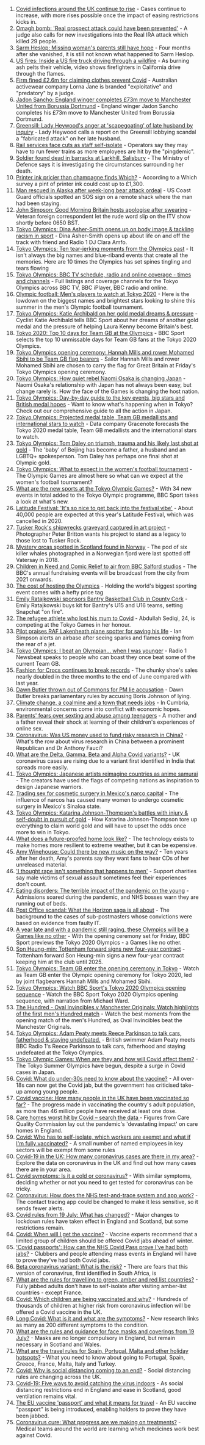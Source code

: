 1. [Covid infections around the UK continue to rise](https://www.bbc.co.uk/news/health-57942217) - Cases continue to increase, with more rises possible once the impact of easing restrictions kicks in.
2. [Omagh bomb: 'Real prospect attack could have been prevented'](https://www.bbc.co.uk/news/uk-northern-ireland-57937174) - A judge also calls for new investigations into the Real IRA attack which killed 29 people.
3. [Sarm Heslop: Missing woman's parents still have hope](https://www.bbc.co.uk/news/uk-england-hampshire-57911889) - Four months after she vanished, it is still not known what happened to Sarm Heslop.
4. [US fires: Inside a US fire truck driving through a wildfire](https://www.bbc.co.uk/news/world-us-canada-57943338) - As burning ash pelts their vehicle, video shows firefighters in California drive through the flames.
5. [Firm fined £2.6m for claiming clothes prevent Covid](https://www.bbc.co.uk/news/business-57940657) - Australian activewear company Lorna Jane is branded "exploitative" and "predatory" by a judge.
6. [Jadon Sancho: England winger completes £73m move to Manchester United from Borussia Dortmund](https://www.bbc.co.uk/sport/football/57827831) - England winger Jadon Sancho completes his £73m move to Manchester United from Borussia Dortmund.
7. [Greensill: Lady Heywood's anger at 'scapegoating' of late husband by inquiry](https://www.bbc.co.uk/news/uk-politics-57933130) - Lady Heywood calls a report on the Greensill lobbying scandal a "fabricated attack" on her late husband.
8. [Rail services face cuts as staff self-isolate](https://www.bbc.co.uk/news/business-57940660) - Operators say they may have to run fewer trains as more employees are hit by the "pingdemic".
9. [Soldier found dead in barracks at Larkhill, Salisbury](https://www.bbc.co.uk/news/uk-england-wiltshire-57943159) - The Ministry of Defence says it is investigating the circumstances surrounding her death.
10. [Printer ink pricier than champagne finds Which?](https://www.bbc.co.uk/news/technology-57941625) - According to a Which survey a pint of printer ink could cost up to £1,300.
11. [Man rescued in Alaska after week-long bear attack ordeal](https://www.bbc.co.uk/news/world-us-canada-57939501) - US Coast Guard officials spotted an SOS sign on a remote shack where the man had been staying.
12. [John Simpson: Good Morning Britain hosts apologise after swearing](https://www.bbc.co.uk/news/entertainment-arts-57940487) - Veteran foreign correspondent let the rude word slip on the ITV show shortly before 0650 BST.
13. [Tokyo Olympics: Dina Asher-Smith opens up on body image & tackling racism in sport](https://www.bbc.co.uk/sport/av/olympics/57916292) - Dina Asher-Smith opens up about life on and off the track with friend and Radio 1 DJ Clara Amfo.
14. [Tokyo Olympics: Ten tear-jerking moments from the Olympics past](https://www.bbc.co.uk/sport/olympics/57824699) - It isn't always the big names and blue-riband events that create all the memories. Here are 10 times the Olympics has set spines tingling and tears flowing
15. [Tokyo Olympics: BBC TV schedule, radio and online coverage - times and channels](https://www.bbc.co.uk/sport/olympics/57822560) - Full listings and coverage channels for the Tokyo Olympics across BBC TV, BBC iPlayer, BBC radio and online.
16. [Olympic football: Men's players to watch at Tokyo 2020](https://www.bbc.co.uk/sport/olympics/57833180) - Here is the lowdown on the biggest names and brightest stars looking to shine this summer in the men's Olympic football tournament.
17. [Tokyo Olympics: Katie Archibald on her gold medal dreams & pressure](https://www.bbc.co.uk/sport/olympics/57874662) - Cyclist Katie Archibald tells BBC Sport about her dreams of another gold medal and the pressure of helping Laura Kenny become Britain's best.
18. [Tokyo 2020: Top 10 days for Team GB at the Olympics](https://www.bbc.co.uk/sport/olympics/57447260) - BBC Sport selects the top 10 unmissable days for Team GB fans at the Tokyo 2020 Olympics.
19. [Tokyo Olympics opening ceremony: Hannah Mills and rower Mohamed Sbihi to be Team GB flag bearers](https://www.bbc.co.uk/sport/olympics/57925326) - Sailor Hannah Mills and rower Mohamed Sbihi are chosen to carry the flag for Great Britain at Friday's Tokyo Olympics opening ceremony.
20. [Tokyo Olympics: How quiet rebel Naomi Osaka is changing Japan](https://www.bbc.co.uk/sport/olympics/57841166) - Naomi Osaka's relationship with Japan has not always been easy, but change rarely is. How the face of the Games is changing the host nation.
21. [Tokyo Olympics: Day-by-day guide to the key events, big stars and British medal hopes](https://www.bbc.co.uk/sport/olympics/57778808) - Want to know what's happening when in Tokyo? Check out our comprehensive guide to all the action in Japan.
22. [Tokyo Olympics: Projected medal table, Team GB medallists and international stars to watch](https://www.bbc.co.uk/sport/olympics/57888185) - Data company Gracenote forecasts the Tokyo 2020 medal table, Team GB medallists and the international stars to watch.
23. [Tokyo Olympics: Tom Daley on triumph, trauma and his likely last shot at gold](https://www.bbc.co.uk/sport/olympics/57817424) - The 'baby' of Beijing has become a father, a husband and an LGBTQ+ spokesperson. Tom Daley has perhaps one final shot at Olympic gold.
24. [Tokyo Olympics: What to expect in the women's football tournament](https://www.bbc.co.uk/sport/olympics/57723213) - The Olympic Games are almost here so what can we expect at the women's football tournament?
25. [What are the new sports at the Tokyo Olympic Games?](https://www.bbc.co.uk/sport/olympics/57240400) - With 34 new events in total added to the Tokyo Olympic programme, BBC Sport takes a look at what's new.
26. [Latitude Festival: 'It's so nice to get back into the festival vibe'](https://www.bbc.co.uk/news/uk-england-suffolk-57940287) - About 40,000 people are expected at this year's Latitude Festival, which was cancelled in 2020.
27. [Tusker Rock's shipwrecks graveyard captured in art project](https://www.bbc.co.uk/news/uk-wales-57918489) - Photographer Peter Britton wants his project to stand as a legacy to those lost to Tusker Rock.
28. [Mystery orcas spotted in Scotland found in Norway](https://www.bbc.co.uk/news/uk-scotland-57934989) - The pod of six killer whales photographed in a Norwegian fjord were last spotted off Vatersay in 2018.
29. [Children in Need and Comic Relief to air from BBC Salford studios](https://www.bbc.co.uk/news/entertainment-arts-57940447) - The BBC's annual fundraising events will be broadcast from the city from 2021 onwards.
30. [The cost of hosting the Olympics](https://www.bbc.co.uk/news/57919584) - Holding the world's biggest sporting event comes with a hefty price tag
31. [Emily Ratajkowski sponsors Bantry Basketball Club in County Cork](https://www.bbc.co.uk/news/world-europe-57932456) - Emily Ratajkowski buys kit for Bantry's U15 and U16 teams, setting Snapchat "on fire".
32. [The refugee athlete who lost his mum to Covid](https://www.bbc.co.uk/news/world-57937673) - Abdullah Sediqi, 24, is competing at the Tokyo Games in her honour.
33. [Pilot praises RAF Lakenheath plane spotter for saving his life](https://www.bbc.co.uk/news/uk-england-suffolk-57927801) - Ian Simpson alerts an airbase after seeing sparks and flames coming from the rear of a jet.
34. [Tokyo Olympics: I beat an Olympian... when I was younger](https://www.bbc.co.uk/news/uk-57919563) - Radio 1 Newsbeat speaks to people who can boast they once beat some of the current Team GB.
35. [Fashion for Crocs continues to break records](https://www.bbc.co.uk/news/business-57935256) - The chunky shoe's sales nearly doubled in the three months to the end of June compared with last year.
36. [Dawn Butler thrown out of Commons for PM lie accusation](https://www.bbc.co.uk/news/uk-politics-57927398) - Dawn Butler breaks parliamentary rules by accusing Boris Johnson of lying.
37. [Climate change, a coalmine and a town that needs jobs](https://www.bbc.co.uk/news/uk-politics-57927389) - In Cumbria, environmental concerns come into conflict with economic hopes.
38. [Parents' fears over sexting and abuse among teenagers](https://www.bbc.co.uk/news/education-57599347) - A mother and a father reveal their shock at learning of their children's experiences of online sex.
39. [Coronavirus: Was US money used to fund risky research in China?](https://www.bbc.co.uk/news/57932699) - What's the row about virus research in China between a prominent Republican and Dr Anthony Fauci?
40. [What are the Delta, Gamma, Beta and Alpha Covid variants?](https://www.bbc.co.uk/news/health-55659820) - UK coronavirus cases are rising due to a variant first identified in India that spreads more easily.
41. [Tokyo Olympics: Japanese artists reimagine countries as anime samurai](https://www.bbc.co.uk/news/world-asia-57911348) - The creators have used the flags of competing nations as inspiration to design Japanese warriors.
42. [Trading sex for cosmetic surgery in Mexico's narco capital](https://www.bbc.co.uk/news/stories-57932216) - The influence of narcos has caused many women to undergo cosmetic surgery in Mexico's Sinaloa state.
43. [Tokyo Olympics: Katarina Johnson-Thompson's battles with injury & self-doubt in pursuit of gold](https://www.bbc.co.uk/sport/olympics/57901791) - How Katarina Johnson-Thompson tore up everything to claim world gold and will have to upset the odds once more to win in Tokyo.
44. [What does a future-proofed home look like?](https://www.bbc.co.uk/news/business-57738681) - The technology exists to make homes more resilient to extreme weather, but it can be expensive.
45. [Amy Winehouse: Could there be new music on the way?](https://www.bbc.co.uk/news/entertainment-arts-57926362) - Ten years after her death, Amy's parents say they want fans to hear CDs of her unreleased material.
46. ['I thought rape isn't something that happens to men'](https://www.bbc.co.uk/news/uk-england-57892684) - Support charities say male victims of sexual assault sometimes feel their experiences don't count.
47. [Eating disorders: The terrible impact of the pandemic on the young](https://www.bbc.co.uk/news/health-57908556) - Admissions soared during the pandemic, and NHS bosses warn they are running out of beds.
48. [Post Office scandal: What the Horizon saga is all about](https://www.bbc.co.uk/news/business-56718036) - The background to the cases of sub-postmasters whose convictions were based on evidence from faulty IT.
49. [A year late and with a pandemic still raging, these Olympics will be a Games like no other](https://www.bbc.co.uk/sport/olympics/57865245) - With the opening ceremony set for Friday, BBC Sport previews the Tokyo 2020 Olympics - a Games like no other.
50. [Son Heung-min: Tottenham forward signs new four-year contract](https://www.bbc.co.uk/sport/football/57941327) - Tottenham forward Son Heung-min signs a new four-year contract keeping him at the club until 2025.
51. [Tokyo Olympics: Team GB enter the opening ceremony in Tokyo](https://www.bbc.co.uk/sport/av/olympics/57940553) - Watch as Team GB enter the Olympic opening ceremony for Tokyo 2020, led by joint flagbearers Hannah Mills and Mohamed Sbihi.
52. [Tokyo Olympics: Watch BBC Sport's Tokyo 2020 Olympics opening sequence](https://www.bbc.co.uk/sport/av/57940550) - Watch the BBC Sport Tokyo 2020 Olympics opening sequence, with narration from Michael Ward.
53. [The Hundred - Oval Invincibles v Manchester Originals: Watch highlights of the first men's Hundred match](https://www.bbc.co.uk/sport/av/cricket/57937643) - Watch the best moments from the opening match of the men's Hundred, as Oval Invincibles beat the Manchester Originals.
54. [Tokyo Olympics: Adam Peaty meets Reece Parkinson to talk cars, fatherhood & staying undefeated.](https://www.bbc.co.uk/sport/av/olympics/57441928) - British swimmer Adam Peaty meets BBC Radio 1's Reece Parkinson to talk cars, fatherhood and staying undefeated at the Tokyo Olympics.
55. [Tokyo Olympic Games: When are they and how will Covid affect them?](https://www.bbc.co.uk/news/world-asia-57240044) - The Tokyo Summer Olympics have begun, despite a surge in Covid cases in Japan.
56. [Covid: What do under-30s need to know about the vaccine?](https://www.bbc.co.uk/news/health-57273875) - All over-18s can now get the Covid jab, but the government has criticised take-up among young people.
57. [Covid vaccine: How many people in the UK have been vaccinated so far?](https://www.bbc.co.uk/news/health-55274833) - The progress made in vaccinating the country's adult population, as more than 46 million people have received at least one dose.
58. [Care homes worst hit by Covid – search the data ](https://www.bbc.co.uk/news/uk-politics-57905821) - Figures from Care Quality Commission lay out the pandemic's 'devastating impact' on care homes in England.
59. [Covid: Who has to self-isolate, which workers are exempt and what if I'm fully vaccinated?](https://www.bbc.co.uk/news/explainers-54239922) - A small number of named employees in key sectors will be exempt from some rules
60. [Covid-19 in the UK: How many coronavirus cases are there in my area?](https://www.bbc.co.uk/news/uk-51768274) - Explore the data on coronavirus in the UK and find out how many cases there are in your area.
61. [Covid symptoms: Is it a cold or coronavirus?](https://www.bbc.co.uk/news/health-54145299) - With similar symptoms, deciding whether or not you need to get tested for coronavirus can be tricky.
62. [Coronavirus: How does the NHS test-and-trace system and app work?](https://www.bbc.co.uk/news/explainers-52442754) - The contact tracing app could be changed to make it less sensitive, so it sends fewer alerts.
63. [Covid rules from 19 July: What has changed?](https://www.bbc.co.uk/news/explainers-52530518) - Major changes to lockdown rules have taken effect in England and Scotland, but some restrictions remain.
64. [Covid: When will I get the vaccine?](https://www.bbc.co.uk/news/health-55045639) - Vaccine experts recommend that a limited group of children should be offered Covid jabs ahead of winter.
65. ['Covid passports': How can the NHS Covid Pass prove I've had both jabs?](https://www.bbc.co.uk/news/explainers-55718553) - Clubbers and people attending mass events in England will have to prove they've had both Covid jabs.
66. [Beta coronavirus variant: What is the risk?](https://www.bbc.co.uk/news/health-55534727) - There are fears that this version of coronavirus, first identified in South Africa, is
67. [What are the rules for travelling to green, amber and red list countries?](https://www.bbc.co.uk/news/explainers-52544307) - Fully jabbed adults don't have to self-isolate after visiting amber-list countries - except France.
68. [Covid: Which children are being vaccinated and why?](https://www.bbc.co.uk/news/health-57888429) - Hundreds of thousands of children at higher risk from coronavirus infection will be offered a Covid vaccine in the UK.
69. [Long Covid: What is it and what are the symptoms?](https://www.bbc.co.uk/news/health-57833394) - New research links as many as 200 different symptoms to the condition.
70. [What are the rules and guidance for face masks and coverings from 19 July?](https://www.bbc.co.uk/news/health-51205344) - Masks are no longer compulsory in England, but remain necessary in Scotland and Wales.
71. [What are the travel rules for Spain, Portugal, Malta and other holiday hotspots?](https://www.bbc.co.uk/news/explainers-56997931) - What you need to know about going to Portugal, Spain, Greece, France, Malta, Italy and Turkey.
72. [Covid: Why is social distancing coming to an end?](https://www.bbc.co.uk/news/uk-51506729) - Social distancing rules are changing across the UK.
73. [Covid-19: Five ways to avoid catching the virus indoors](https://www.bbc.co.uk/news/explainers-53917432) - As social distancing restrictions end in England and ease in Scotland, good ventilation remains vital.
74. [The EU vaccine 'passport' and what it means for travel](https://www.bbc.co.uk/news/explainers-57665765) - An EU vaccine "passport" is being introduced, enabling holders to prove they have been jabbed.
75. [Coronavirus cure: What progress are we making on treatments?](https://www.bbc.co.uk/news/health-52354520) - Medical teams around the world are learning which medicines work best against Covid.
